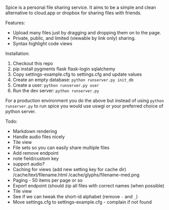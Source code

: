 Spice is a personal file sharing service. It aims to be a simple and
clean alternative to cloud.app or dropbox for sharing files with
friends.

Features:

* Upload many files just by dragging and dropping them on to the page.
* Private, public, and limited (viewable by link only) sharing.
* Syntax highlight code views

Installation:

1. Checkout this repo
2. pip install pygments flask flask-login sqlalchemy
3. Copy settings-example.cfg to settings.cfg and update values
4. Create an empty database: `python runserver.py init_db`
5. Create a user: `python runserver.py user`
6. Run the dev server: `python runserver.py`

For a production environment you do the above but instead of using
`python runserver.py` to run spice you would use uswgi or your preferred
choice of python server.

Todo:

* Markdown rendering
* Handle audio files nicely
* Tile view
* File sets so you can easily share multiple files
* Add remove endpoint
* note field/custom key
* support audio?
* Caching for views (add new setting key for cache dir)
  /cache/text/filename.html
  /cache/glyphs/filename-med.png
* Paging - 50 items per page or so
* Export endpoint (should zip all files with correct names
  (when possible)
* Tile view
* See if we can tweak the short-id alphabet (remove `-` and `_`)
* Move settings.cfg to settings-example.cfg - complain if not found
